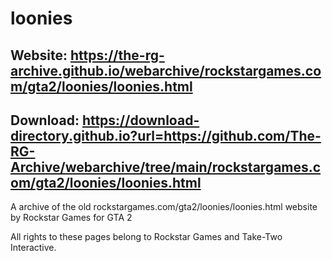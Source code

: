 # loonies

## Website: https://the-rg-archive.github.io/webarchive/rockstargames.com/gta2/loonies/loonies.html

## Download: https://download-directory.github.io?url=https://github.com/The-RG-Archive/webarchive/tree/main/rockstargames.com/gta2/loonies/loonies.html

A archive of the old rockstargames.com/gta2/loonies/loonies.html website by Rockstar Games for GTA 2

All rights to these pages belong to Rockstar Games and Take-Two Interactive.
